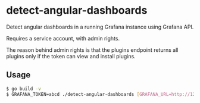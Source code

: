 # detect-angular-dashboards

Detect angular dashboards in a running Grafana instance using Grafana API.

Requires a service account, with admin rights.

The reason behind admin rights is that the plugins endpoint returns all plugins only if the token can view and 
install plugins.


## Usage

```bash
$ go build -v
$ GRAFANA_TOKEN=abcd ./detect-angular-dashboards [GRAFANA_URL=http://127.0.0.1:3000]
```